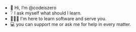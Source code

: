 - 👋 Hi, I’m @codeiszero
- ❔ I ask myself what should I learn.
- 👨🏼‍🎓 I'm here to learn software and serve you.
- 💻 you can support me or ask me for help in every matter.

<!---
codeiszero/codeiszero is a ✨ special ✨ repository because its `README.md` (this file) appears on your GitHub profile.
You can click the Preview link to take a look at your changes.
--->
